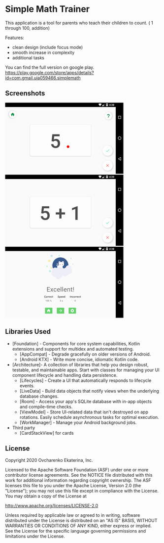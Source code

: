 Simple Math Trainer
=================


This application is a tool for parents who teach their children to count.
( 1 through 100, addition)

Features:
* clean design (include focus mode)
* smooth increase in complexity
* additional tasks

You can find the full version on google play.
https://play.google.com/store/apps/details?id=com.gmail.uia059466.simplemath

Screenshots
-----------

![Say next](screenshots/say_next.png "Lesson Say Next")
![Simple Addiction](screenshots/simple_addiction.png "Lesson Verbal Addiction")
![Game End](screenshots/game_end.png "Game End Screen")

Libraries Used
--------------
* [Foundation] - Components for core system capabilities, Kotlin extensions and support for
  multidex and automated testing.
  * [AppCompat] - Degrade gracefully on older versions of Android.
  * [Android KTX] - Write more concise, idiomatic Kotlin code.
* [Architecture]- A collection of libraries that help you design robust, testable, and
  maintainable apps. Start with classes for managing your UI component lifecycle and handling data
  persistence.
  * [Lifecycles] - Create a UI that automatically responds to lifecycle events.
  * [LiveData] - Build data objects that notify views when the underlying database changes.
  * [Room] - Access your app's SQLite database with in-app objects and compile-time checks.
  * [ViewModel] - Store UI-related data that isn't destroyed on app rotations. Easily schedule
     asynchronous tasks for optimal execution.
  * [WorkManager] - Manage your Android background jobs.
* Third party
  * [CardStackView] for cards


License
-------

Copyright 2020 Ovcharenko Ekaterina, Inc.

Licensed to the Apache Software Foundation (ASF) under one or more contributor
license agreements.  See the NOTICE file distributed with this work for
additional information regarding copyright ownership.  The ASF licenses this
file to you under the Apache License, Version 2.0 (the "License"); you may not
use this file except in compliance with the License.  You may obtain a copy of
the License at

  http://www.apache.org/licenses/LICENSE-2.0

Unless required by applicable law or agreed to in writing, software
distributed under the License is distributed on an "AS IS" BASIS, WITHOUT
WARRANTIES OR CONDITIONS OF ANY KIND, either express or implied.  See the
License for the specific language governing permissions and limitations under
the License.
